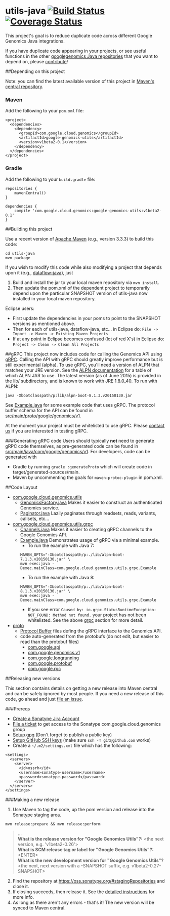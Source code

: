 utils-java [![Build Status](https://img.shields.io/travis/googlegenomics/utils-java.svg?style=flat)](https://travis-ci.org/googlegenomics/utils-java) [![Coverage Status](https://img.shields.io/coveralls/googlegenomics/utils-java.svg?style=flat)](https://coveralls.io/r/googlegenomics/utils-java)
==========

This project's goal is to reduce duplicate code across different Google Genomics Java integrations. 

If you have duplicate code appearing in your projects, or see useful functions in the other [googlegenomics Java repositories](https://github.com/googlegenomics?query=-java) that you want to depend on, please [contribute](CONTRIBUTING.rst)!

##Depending on this project

Note: you can find the latest available version of this project in [Maven's central repository](https://search.maven.org/#search%7Cga%7C1%7Ca%3A%22google-genomics-utils%22).

### Maven
Add the following to your `pom.xml` file:
```
<project>
  <dependencies>
    <dependency>
      <groupId>com.google.cloud.genomics</groupId>
      <artifactId>google-genomics-utils</artifactId>
      <version>v1beta2-0.1</version>
    </dependency>
  </dependencies>
</project>
```

### Gradle
Add the following to your `build.gradle` file:
```
repositories {
    mavenCentral()
}

dependencies {
    compile 'com.google.cloud.genomics:google-genomics-utils:v1beta2-0.1'
}
```

##Building this project

Use a recent version of [Apache Maven](http://maven.apache.org/download.cgi) (e.g., version 3.3.3) to build this code:

    cd utils-java
    mvn package

If you wish to modify this code while also modifying a project that depends upon it (e.g., [dataflow-java](https://github.com/googlegenomics/dataflow-java)), just

  1. Build and install the jar to your local maven repository via `mvn install`.
  2. Then update the pom.xml of the dependent project to temporarily depend upon the particular SNAPSHOT version of utils-java now installed in your local maven repository.

Eclipse users: 
 * First update the dependencies in your poms to point to the SNAPSHOT versions as mentioned above.
 * Then for each of utils-java, dataflow-java, etc... in Eclipse do: `File -> Import -> Maven -> Existing Maven Projects`
 * If at any point in Eclipse becomes confused (lot of red X's) in Eclipse do: `Project -> Clean -> Clean All Projects`
  

##gRPC
This project now includes code for calling the Genomics API using <a href="http://www.grpc.io">gRPC</a>.
Calling the API with gRPC should greatly improve performance but is still experimental (alpha). To use
gRPC, you'll need a version of ALPN that matches your JRE version. See the
<a href="http://www.eclipse.org/jetty/documentation/9.2.10.v20150310/alpn-chapter.html">ALPN documentation</a>
for a table of which ALPN JAR to use. The latest version (as of June 2015) is provided in the lib/
subdirectory, and is known to work with JRE 1.8.0_40. To run with ALPN:

```
java -Xbootclasspath/p:lib/alpn-boot-8.1.3.v20150130.jar
```

See [Example.java](src/main/java/com/google/cloud/genomics/utils/grpc/Example.java) for some example code that uses gRPC. The protocol buffer schema for the API can be found in [src/main/proto/google/genomics/v1](src/main/proto/google/genomics/v1).

At the moment your project must be whitelisted to use gRPC. Please
<a href="mailto:google-genomics-contact@googlegroups.com">contact us</a> if you are interested in testing gRPC.

###Generating gRPC code
Users should typically **not** need to generate gRPC code themselves, as pre-generated code can be found
in [src/main/java/com/google/genomics/v1](src/main/java/com/google/genomics/v1). For developers, code can be generated with
 * Gradle by running `gradle :generateProto` which will create code in target/generated-sources/main.
 * Maven by uncommenting the goals for `maven-protoc-plugin` in pom.xml.

##Code Layout

* [com.google.cloud.genomics.utils](src/main/java/com/google/cloud/genomics/utils)
  * [GenomicsFactory.java](src/main/java/com/google/cloud/genomics/utils/GenomicsFactory.java) Makes it easier to construct an authenticated Genomics service.
  * [Paginator.java](src/main/java/com/google/cloud/genomics/utils/Paginator.java) Lazily paginates through readsets, reads, variants, callsets, etc...
* [com.google.cloud.genomics.utils.grpc](src/main/java/com/google/cloud/genomics/utils/grpc)
  * [Channels.java](src/main/java/com/google/cloud/genomics/utils/grpc/Channels.java) Makes it easier to creating gRPC channels to the Google Genomics API.
  * [Example.java](src/main/java/com/google/cloud/genomics/utils/grpc/Example.java) Demonstrates usage of gRPC via a minimal example.
    * To run the example with Java 7:
    ```
    MAVEN_OPTS="-Xbootclasspath/p:./lib/alpn-boot-7.1.3.v20150130.jar" \
    mvn exec:java -Dexec.mainClass=com.google.cloud.genomics.utils.grpc.Example
    ```
    * To run the example with Java 8:
    ```
    MAVEN_OPTS="-Xbootclasspath/p:./lib/alpn-boot-8.1.3.v20150130.jar" \
    mvn exec:java -Dexec.mainClass=com.google.cloud.genomics.utils.grpc.Example
    ```
    * If you see error `Caused by: io.grpc.StatusRuntimeException: NOT_FOUND: Method not found.` your project has not been whitelisted.  See the above [grpc](#grpc) section for more detail.
* [proto](src/main/proto)
  * [Protocol Buffer](http://www.grpc.io/docs/#working-with-protocol-buffers
) files defing the gRPC interface to the Genomics API.
  * code auto-generated from the protobufs (do not edit, but easier to read than the protobuf files)
    * [com.google.api](src/main/java/com/google/api)
    * [com.google.genomics.v1](src/main/java/com/google/genomics/v1)
    * [com.google.longrunning](src/main/java/com/google/longrunning)
    * [com.google.protobuf](src/main/java/com/google/protobuf)
    * [com.google.rpc](src/main/java/com/google/rpc)
  
##Releasing new versions

This section contains details on getting a new release into Maven central and can be safely ignored by most people. If you need a new release of this code, go ahead and just [file an issue](https://github.com/googlegenomics/utils-java/issues/new).

###Prereqs
* [Create a Sonatype Jira Account](http://central.sonatype.org/pages/ossrh-guide.html#initial-setup)
* [File a ticket](https://issues.sonatype.org/browse/OSSRH-11629) to get access to the Sonatype com.google.cloud.genomics group 
* [Setup gpg](http://central.sonatype.org/pages/working-with-pgp-signatures.html) (Don't forget to publish a public key)
* [Setup GitHub SSH keys](https://help.github.com/articles/generating-ssh-keys) (make sure `ssh -T git@github.com` works)
* Create a `~/.m2/settings.xml` file which has the following:
```
<settings>
  <servers>
    <server>
      <id>ossrh</id>
      <username>sonatype-username</username>
      <password>sonatype-password</password>
    </server>
  </servers>
</settings> 
```

###Making a new release
1. Use Maven to tag the code, up the pom version and release into the Sonatype staging area.
```
mvn release:prepare && mvn release:perform
```
> ...  
> **What is the release version for "Google Genomics Utils"?:** \<the next version, e.g. 'v1beta2-0.26'\>  
> **What is SCM release tag or label for "Google Genomics Utils"?:** \<ENTER\>  
> **What is the new development version for "Google Genomics Utils"?** \<the next, next version with a -SNAPSHOT suffix, e.g. v1beta2-0.27-SNAPSHOT\>  

2. Find the repository at https://oss.sonatype.org/#stagingRepositories and close it.
3. If closing succeeds, then release it. See the [detailed instructions](http://central.sonatype.org/pages/releasing-the-deployment.html#close-and-drop-or-release-your-staging-repository) for more info.
4. As long as there aren't any errors - that's it! The new version will be synced to Maven central.

